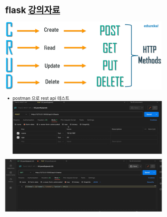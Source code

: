 # flask [강의자료](https://legend-palm-1f1.notion.site/Flask-cdabeaf4014d4398ae1152c903aa19c1)  
![alt text](images/markdown-image.png)  
- postman 으로 rest api 테스트  
![alt text](images/markdown-image-1.png)

![alt text](images/markdown-image-2.png)


